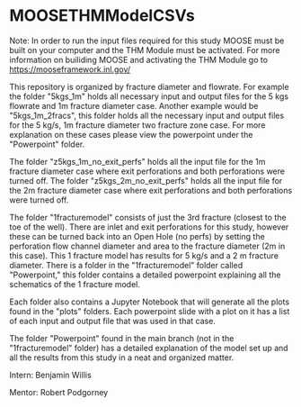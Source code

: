 # MOOSETHMModelCSVs

Note: In order to run the input files required for this study MOOSE must be built on your computer and the THM Module must be activated.
For more information on builiding MOOSE and activating the THM Module go to https://mooseframework.inl.gov/

This repository is organized by fracture diameter and flowrate. For example the folder "5kgs_1m" holds all necessary input and output files for the 5 kgs flowrate and 1m fracture diameter case. Another example would be "5kgs_1m_2fracs", this folder holds all the necessary input and output files for the 5 kg/s, 1m fracture diameter two fracture zone case. For more explanation on these cases please view the powerpoint under the "Powerpoint" folder.

The folder "z5kgs_1m_no_exit_perfs" holds all the input file for the 1m fracture diameter case where exit perforations and both perforations were turned off. The folder "z5kgs_2m_no_exit_perfs" holds all the input file for the 2m fracture diameter case where exit perforations and both perforations were turned off. 

The folder "1fracturemodel" consists of just the 3rd fracture (closest to the toe of the well). There are inlet and exit perforations for this study, however these can be turned back into an Open Hole (no perfs) by setting the perforation flow channel diameter and area to the fracture diameter (2m in this case). This 1 fracture model has results for 5 kg/s and a 2 m fracture diameter. There is a folder in the "1fracturemodel" folder called "Powerpoint," this folder contains a detailed powerpoint explaining all the schematics of the 1 fracture model.

Each folder also contains a Jupyter Notebook that will generate all the plots found in the "plots" folders. Each powerpoint slide with a plot on it has a list of each input and output file that was used in that case.

The folder "Powerpoint" found in the main branch (not in the "1fracturemodel" folder) has a detailed explanation of the model set up and all the results from this study in a neat and organized matter. 

Intern: Benjamin Willis

Mentor: Robert Podgorney
